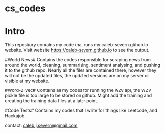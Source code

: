 # cs_codes
# Intro #
This repository contains my code that runs my caleb-severn.github.io website.
Visit website https://caleb-severn.github.io to see the output.

#World News#
Contains the codes responsible for scraping news from around the world, cleaning, summarising, sentiment analysing, and pushing it to the github repo.
Nearly all the files are contained there, however they will not be the updated files, the updated versions are on my server or visible at my website.

#Word-2-Vec#
Contains all my codes for running the w2v api, the W2V pickle file is too large to be stored on github. Might add the training and creating the training data
files at a later point.

#Code Tests#
Contains my codes that I write for things like Leetcode, and Hackajob.

contact: caleb.j.severn@gmail.com
